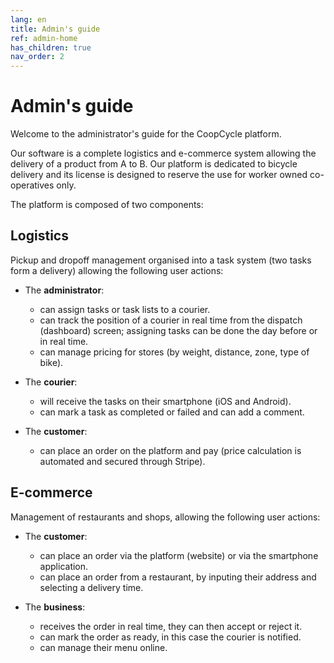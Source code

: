 ```yaml
---
lang: en
title: Admin's guide
ref: admin-home
has_children: true
nav_order: 2
---
```


# Admin's guide

Welcome to the administrator's guide for the CoopCycle platform.

Our software is a complete logistics and e-commerce system allowing the delivery of a product from A to B. Our platform is dedicated to bicycle delivery and its license is designed to reserve the use for worker owned co-operatives only.

The platform is composed of two components:

## Logistics
Pickup and dropoff management organised into a task system (two tasks form a delivery) allowing the following user actions:

- The **administrator**:
  - can assign tasks or task lists to a courier.
  - can track the position of a courier in real time from the dispatch (dashboard) screen; assigning tasks can be done the day before or in real time.
  - can manage pricing for stores (by weight, distance, zone, type of bike).
  
- The **courier**:
  - will receive the tasks on their smartphone (iOS and Android).
  - can mark a task as completed or failed and can add a comment.

- The **customer**:
  - can place an order on the platform and pay (price calculation is automated and secured through Stripe).

## E-commerce
Management of restaurants and shops, allowing the following user actions:

- The **customer**: 
  - can place an order via the platform (website) or via the smartphone application.
  - can place an order from a restaurant, by inputing their address and selecting a delivery time.

- The **business**: 
  - receives the order in real time, they can then accept or reject it.
  - can mark the order as ready, in this case the courier is notified.
  - can manage their menu online.
